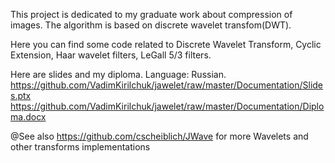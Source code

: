 This project is dedicated to my graduate work about compression of images.
The algorithm is based on discrete wavelet transfom(DWT).

Here you can find some code related to Discrete Wavelet Transform, Cyclic Extension, Haar wavelet filters, LeGall 5/3 filters.

Here are slides and my diploma. Language: Russian.
https://github.com/VadimKirilchuk/jawelet/raw/master/Documentation/Slides.ptx
https://github.com/VadimKirilchuk/jawelet/raw/master/Documentation/Diploma.docx

@See also https://github.com/cscheiblich/JWave for more Wavelets and other transforms implementations
